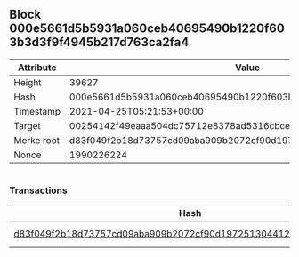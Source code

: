 ## Block 000e5661d5b5931a060ceb40695490b1220f603b3d3f9f4945b217d763ca2fa4

Attribute | Value
--- | ---
Height | 39627
Hash | 000e5661d5b5931a060ceb40695490b1220f603b3d3f9f4945b217d763ca2fa4
Timestamp | 2021-04-25T05:21:53+00:00
Target | 00254142f49eaaa504dc75712e8378ad5316cbcead634704b3734b6271167cc4
Merke root | d83f049f2b18d73757cd09aba909b2072cf90d1972513044123c08fc73899812
Nonce | 1990226224

```

```

### Transactions

Hash | Amount
--- | ---
[d83f049f2b18d73757cd09aba909b2072cf90d1972513044123c08fc73899812](d83f049f2b18d73757cd09aba909b2072cf90d1972513044123c08fc73899812.md) | 10.00000000 SKEPTI 
